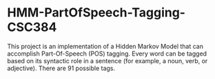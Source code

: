 # HMM-PartOfSpeech-Tagging-CSC384

This project is an implementation of a Hidden Markov Model that can accomplish Part-Of-Speech (POS) tagging. Every word can be tagged based on 
its syntactic role in a sentence (for example, a noun, verb, or adjective). There are 91 possible tags.
